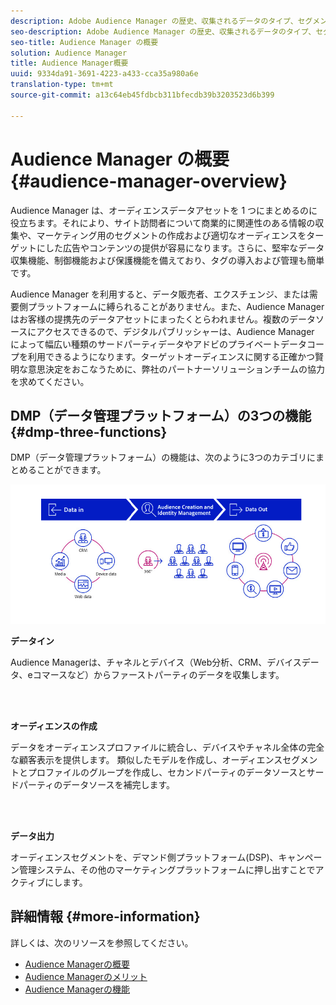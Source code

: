 ```yaml
---
description: Adobe Audience Manager の歴史、収集されるデータのタイプ、セグメント化、レポートなどに関する情報。
seo-description: Adobe Audience Manager の歴史、収集されるデータのタイプ、セグメント化、レポートなどに関する情報。
seo-title: Audience Manager の概要
solution: Audience Manager
title: Audience Manager概要
uuid: 9334da91-3691-4223-a433-cca35a980a6e
translation-type: tm+mt
source-git-commit: a13c64eb45fdbcb311bfecdb39b3203523d6b399

---
```



# Audience Manager の概要 {#audience-manager-overview}

Audience Manager は、オーディエンスデータアセットを 1 つにまとめるのに役立ちます。それにより、サイト訪問者について商業的に関連性のある情報の収集や、マーケティング用のセグメントの作成および適切なオーディエンスをターゲットにした広告やコンテンツの提供が容易になります。さらに、堅牢なデータ収集機能、制御機能および保護機能を備えており、タグの導入および管理も簡単です。

Audience Manager を利用すると、データ販売者、エクスチェンジ、または需要側プラットフォームに縛られることがありません。また、Audience Manager はお客様の提携先のデータアセットにまったくとらわれません。複数のデータソースにアクセスできるので、デジタルパブリッシャーは、Audience Manager によって幅広い種類のサードパーティデータやアドビのプライベートデータコープを利用できるようになります。ターゲットオーディエンスに関する正確かつ賢明な意思決定をおこなうために、弊社のパートナーソリューションチームの協力を求めてください。

## DMP（データ管理プラットフォーム）の3つの機能 {#dmp-three-functions}

DMP（データ管理プラットフォーム）の機能は、次のように3つのカテゴリにまとめることができます。

![3つのDMP機能のイメージ：データイン、オーディエンス作成、データアウト](/help/using/overview/assets/dmp-functions.png)

**データイン**

Audience Managerは、チャネルとデバイス（Web分析、CRM、デバイスデータ、eコマースなど）からファーストパーティのデータを収集します。

<br> 

**オーディエンスの作成**

データをオーディエンスプロファイルに統合し、デバイスやチャネル全体の完全な顧客表示を提供します。 類似したモデルを作成し、オーディエンスセグメントとプロファイルのグループを作成し、セカンドパーティのデータソースとサードパーティのデータソースを補完します。

<br> 

**データ出力**

オーディエンスセグメントを、デマンド側プラットフォーム(DSP)、キャンペーン管理システム、その他のマーケティングプラットフォームに押し出すことでアクティブにします。

## 詳細情報 {#more-information}

詳しくは、次のリソースを参照してください。
* [Audience Managerの概要](https://www.adobe.com/analytics/audience-manager.html)
* [Audience Managerのメリット](https://www.adobe.com/analytics/audience-manager/benefits.html)
* [Audience Managerの機能](https://www.adobe.com/analytics/audience-manager/features.html)


<!--

## History and Background {#history-and-background}

Audience Manager started as Demdex in 2008. It was acquired by Adobe Systems in 2011 and subsequently rebranded as Audience Manager.

## History {#history}

Since 2008, Audience Manager (formerly, [!UICONTROL Demdex]) has been a pioneer in the on-line audience management market. Audience Manager services power dynamic, multi-channel online data strategies. Our platform and services are used by an array of diverse industries from automobiles (AutoTrader), to airlines (American Airlines), and financial services companies (American Express). Audience Manager uses enterprise-level technology to provide the scale, reliability, analytics, and performance to help your business succeed online. Audience Manager integrates with the Adobe Experience Cloud to help you centralize, manage, and take action on your data assets across a growing number of digitally addressable channels.

## Audience Manager and its Data Management Platform (DMP) {#aam-dmp}

Audience Manager helps you manage your data pipeline. Our service is a catalyst that transforms generic users and raw data signals into actual audience segments used for multi-channel marketing efforts. Additionally, Audience Manager provides tools for tag management and audience analytics while simultaneously meeting the privacy and data security needs of clients and consumers.

![](assets/am_overview_80.png)


-->